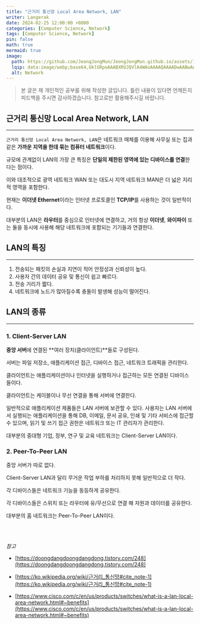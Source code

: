 ```yaml
---
title: "근거리 통신망 Local Area Network, LAN"
writer: Langerak
date: 2024-02-25 12:00:00 +0800
categories: [Computer Science, Network]
tags: [Computer Science, Network]
pin: false
math: true
mermaid: true
image:
  path: https://github.com/JeongJongMun/JeongJongMun.github.io/assets/101979073/21360112-1af9-4935-be1f-caa0f47897d1
  lqip: data:image/webp;base64,UklGRpoAAABXRUJQVlA4WAoAAAAQAAAADwAABwAAQUxQSDIAAAARL0AmbZurmr57yyIiqE8oiG0bejIYEQTgqiDA9vqnsUSI6H+oAERp2HZ65qP/VIAWAFZQOCBCAAAA8AEAnQEqEAAIAAVAfCWkAALp8sF8rgRgAP7o9FDvMCkMde9PK7euH5M1m6VWoDXf2FkP3BqV0ZYbO6NA/VFIAAAA
  alt: Network
---
```


> 본 글은 제 개인적인 공부를 위해 작성한 글입니다. 틀린 내용이 있다면 언제든지 피드백을 주시면 감사하겠습니다. 참고로만 활용해주시길 바랍니다.

## 근거리 통신망 Local Area Network, LAN

---

`근거리 통신망 Local Area Network, LAN`은 네트워크 매체를 이용해 사무실 또는 집과 같은 **가까운 지역을 한데 묶는 컴퓨터 네트워크**이다.

규모에 관계없이 LAN의 가장 큰 특징은 **단일의 제한된 영역에 있는 디바이스를 연결**한다는 점이다.

이와 대조적으로 광역 네트워크 WAN 또는 대도시 지역 네트워크 MAN은 더 넓은 지리적 영역을 포함한다.

현재는 **이더넷 Ethernet**이라는 인터넷 프로토콜인 **TCP/IP**를 사용하는 것이 일반적이다.

대부분의 LAN은 **라우터**를 중심으로 인터넷에 연결하고, 거의 항상 **이더넷**, **와이파이** 또는 둘을 동시에 사용해 해당 네트워크에 포함되는 기기들과 연결한다.

## LAN의 특징

---

1. 전송되는 패킷의 손실과 지연이 적어 안정성과 신뢰성이 높다.
2. 사용자 간의 데이터 공유 및 통신이 쉽고 빠르다.
3. 전송 거리가 짧다.
4. 네트워크에 노드가 많아질수록 충돌이 발생해 성능이 떨어진다.

## LAN의 종류

---

### 1. Client-Server LAN

**중앙 서버**에 연결된 **여러 장치(클라이언트)**들로 구성된다.

서버는 파일 저장소, 애플리케이션 접근, 디바이스 접근, 네트워크 트래픽을 관리한다.

클라이언트는 애플리케이션이나 인터넷을 실행하거나 접근하는 모든 연결된 디바이스들이다.

클라이언트는 케이블이나 무선 연결을 통해 서버에 연결한다.

일반적으로 애플리케이션 제품들은 LAN 서버에 보관할 수 있다. 사용자는 LAN 서버에서 실행되는 애플리케이션을 통해 DB, 이메일, 문서 공유, 인쇄 및 기타 서비스에 접근할 수 있으며, 읽기 및 쓰기 접근 권한은 네트워크 또는 IT 관리자가 관리한다.

대부분의 중대형 기업, 정부, 연구 및 교육 네트워크는 Client-Server LAN이다.

### 2. Peer-To-Peer LAN

중앙 서버가 따로 없다.

Client-Server LAN과 달리 무거운 작업 부하를 처리하지 못해 일반적으로 더 작다.

각 디바이스들은 네트워크 기능을 동등하게 공유한다.

각 디바이스들은 스위치 또는 라우터에 유/무선으로 연결 해 자원과 데이터를 공유한다.

대부분의 홈 네트워크는 Peer-To-Peer LAN이다.

<br/> <br/>

*참고*

- [https://doongdangdoongdangdong.tistory.com/248](https://doongdangdoongdangdong.tistory.com/248)

- [https://ko.wikipedia.org/wiki/근거리_통신망#cite_note-1](https://ko.wikipedia.org/wiki/근거리_통신망#cite_note-1)

- [https://www.cisco.com/c/en/us/products/switches/what-is-a-lan-local-area-network.html#~benefits](https://www.cisco.com/c/en/us/products/switches/what-is-a-lan-local-area-network.html#~benefits)
